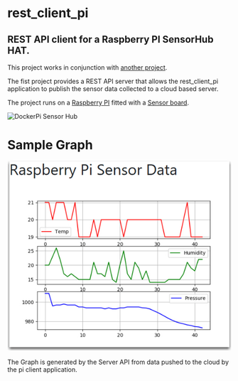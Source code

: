 # rest_client_pi

## REST API client for a Raspberry PI SensorHub HAT.

This project works in conjunction with [another project](https://github.com/G00364778/rest_api_server_python_flask).

The fist project provides a REST API server that allows the rest_client_pi application to publish the sensor data collected to a cloud based server.

The project runs on a [Raspberry PI](https://www.raspberrypi.org/products/raspberry-pi-4-model-b/) fitted with a [Sensor board](https://wiki.52pi.com/index.php/DockerPi_Sensor_Hub_Development_Board_SKU:_EP-0106).

![DockerPi Sensor Hub](https://wiki.52pi.com/images/3/36/Sensorhub2.jpg)

# Sample Graph

![Raspberry Pi Graph](/img/pi_graph.jpg)

The Graph is generated by the Server API from data pushed to the cloud by the pi client application.